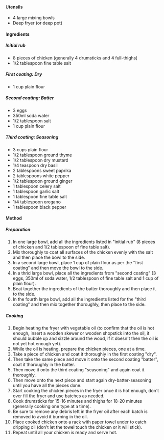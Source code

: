 #### Utensils

* 4 large mixing bowls
* Deep fryer (or deep pot)


#### Ingredients

##### Initial rub

* 8 pieces of chicken (generally 4 drumsticks and 4 full-thighs)
* 1/2 tablespoon fine table salt


##### First coating: Dry

* 1 cup plain flour


##### Second coating: Batter

* 3 eggs
* 350ml soda water
* 1/2 tablespoon salt
* 1 cup plain flour


##### Third coating: Seasoning

* 3 cups plain flour
* 1/2 tablespoon ground thyme
* 1/2 tablespoon dry mustard
* 1/4 teaspoon dry basil
* 2 tablespoons sweet paprika
* 2 tablespoons white pepper
* 1/2 tablespoon ground ginger
* 1 tablespoon celery salt
* 1 tablespoon garlic salt
* 1 tablespoon fine table salt
* 1/4 tablespoon oregano
* 1 tablespoon black pepper


#### Method

##### Preparation

1. In one large bowl, add all the ingredients listed in "initial rub" (8 pieces of chicken and 1/2 tablespoon of fine table salt).
1. Mix thoroughly to coat all surfaces of the chicken evenly with the salt and then place the bowl to the side.
1. In a second large bowl, place 1 cup of plain flour as per the "first coating" and then move the bowl to the side.
1. In a thrid large bowl, place  all the ingredients from "second coating" (3 eggs, 350ml of soda water, 1/2 tablespoon of fine table salt and 1 cup of plain flour).
1. Beat together the ingredients of the batter thoroughly and then place it to the side.
1. In the fourth large bowl, add all the ingredients listed for the "third coating" and then mix together thoroughly, then place to the side.

##### Cooking

1. Begin heating the fryer with vegetable oil (to confirm that the oil is hot enough, insert a wooden skewer or wooden shopstick into the oil, it should bubble up and sizzle around the wood, if it doesn't then the oil is not yet hot enough yet).
1. While the oil is heating, prepare the chicken pieces, one at a time.
1. Take a piece of chicken and coat it thoroughly in the first coating "dry".
1. Then take the same piece and move it onto the second coating "batter", coat it thoroughly in the batter.
1. Then move it onto the third coating "seasoning" and again coat it thoroughly.
1. Then move onto the next piece and start again dry-batter-seasoning until you have all the pieces done.
1. Start cooking the chicken pieces in the fryer once it is hot enough, don't over fill the fryer and use batches as needed.
1. Cook drumsticks for 15-16 minutes and thighs for 18-20 minutes (generally cooking one type at a time).
1. Be sure to remove any debris left in the fryer oil after each batch is removed to avoid it burning in the oil.
1. Place cooked chicken onto a rack with paper towel under to catch dripping oil (don't let the towel touch the chicken or it will stick).
1. Repeat until all your chicken is ready and serve hot.
